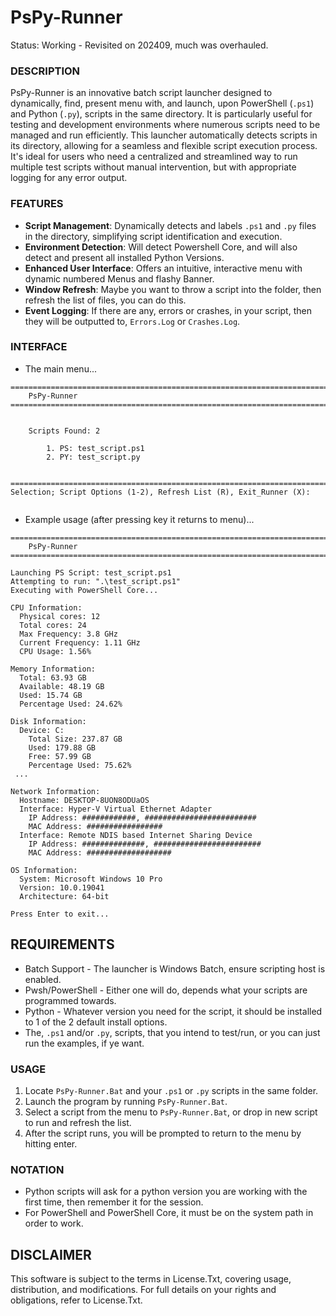# PsPy-Runner
Status: Working - Revisited on 202409, much was overhauled. 

### DESCRIPTION
PsPy-Runner is an innovative batch script launcher designed to dynamically, find, present menu with, and launch, upon PowerShell (`.ps1`) and Python (`.py`), scripts in the same directory. It is particularly useful for testing and development environments where numerous scripts need to be managed and run efficiently. This launcher automatically detects scripts in its directory, allowing for a seamless and flexible script execution process. It's ideal for users who need a centralized and streamlined way to run multiple test scripts without manual intervention, but with appropriate logging for any error output.

### FEATURES
- **Script Management**: Dynamically detects and labels `.ps1` and `.py` files in the directory, simplifying script identification and execution.
- **Environment Detection**: Will detect Powershell Core, and will also detect and present all installed Python Versions.
- **Enhanced User Interface**: Offers an intuitive, interactive menu with dynamic numbered Menus and flashy Banner.
- **Window Refresh**: Maybe you want to throw a script into the folder, then refresh the list of files, you can do this.
- **Event Logging**: If there are any, errors or crashes, in your script, then they will be outputted to, `Errors.Log` or `Crashes.Log`.   

### INTERFACE
- The main menu...
```
========================================================================================================================
    PsPy-Runner
========================================================================================================================


    Scripts Found: 2

        1. PS: test_script.ps1
        2. PY: test_script.py


========================================================================================================================
Selection; Script Options (1-2), Refresh List (R), Exit_Runner (X):


```
- Example usage (after pressing key it returns to menu)...
```
========================================================================================================================
    PsPy-Runner
========================================================================================================================

Launching PS Script: test_script.ps1
Attempting to run: ".\test_script.ps1"
Executing with PowerShell Core...

CPU Information:
  Physical cores: 12
  Total cores: 24
  Max Frequency: 3.8 GHz
  Current Frequency: 1.11 GHz
  CPU Usage: 1.56%

Memory Information:
  Total: 63.93 GB
  Available: 48.19 GB
  Used: 15.74 GB
  Percentage Used: 24.62%

Disk Information:
  Device: C:
    Total Size: 237.87 GB
    Used: 179.88 GB
    Free: 57.99 GB
    Percentage Used: 75.62%
 ...

Network Information:
  Hostname: DESKTOP-8UON8ODUaOS
  Interface: Hyper-V Virtual Ethernet Adapter
    IP Address: ############, #########################
    MAC Address: #################
  Interface: Remote NDIS based Internet Sharing Device
    IP Address: ##############, ########################
    MAC Address: ###################

OS Information:
  System: Microsoft Windows 10 Pro
  Version: 10.0.19041
  Architecture: 64-bit

Press Enter to exit...

```

## REQUIREMENTS
- Batch Support - The launcher is Windows Batch, ensure scripting host is enabled. 
- Pwsh/PowerShell - Either one will do, depends what your scripts are programmed towards.
- Python - Whatever version you need for the script, it should be installed to 1 of the 2 default install options.
- The, `.ps1` and/or `.py`, scripts, that you intend to test/run, or you can just run the examples, if ye want.

### USAGE
1. Locate `PsPy-Runner.Bat` and your `.ps1` or `.py` scripts in the same folder.
2. Launch the program by running `PsPy-Runner.Bat`.
4. Select a script from the menu to `PsPy-Runner.Bat`, or drop in new script to run and refresh the list.
5. After the script runs, you will be prompted to return to the menu by hitting enter.

### NOTATION
- Python scripts will ask for a python version you are working with the first time, then remember it for the session.
- For PowerShell and PowerShell Core, it must be on the system path in order to work.

## DISCLAIMER
This software is subject to the terms in License.Txt, covering usage, distribution, and modifications. For full details on your rights and obligations, refer to License.Txt.
